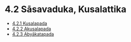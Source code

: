 # 4.2 Sāsavaduka, Kusalattika

* [4.2.1 Kusalapada](4.2/4.2.1.md)
* [4.2.2 Akusalapada](4.2/4.2.2.md)
* [4.2.3 Abyākatapada](4.2/4.2.3.md)
